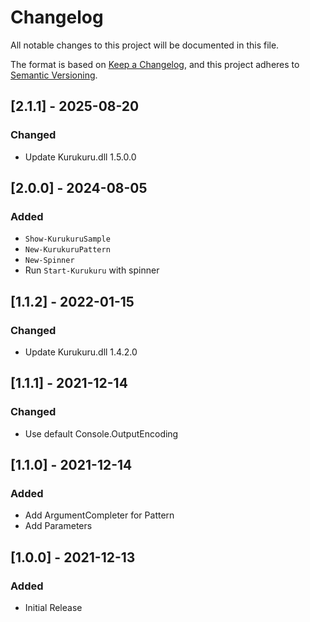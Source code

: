 # Changelog

All notable changes to this project will be documented in this file.

The format is based on [Keep a Changelog](https://keepachangelog.com/en/1.0.0/),
and this project adheres to [Semantic Versioning](https://semver.org/spec/v2.0.0.html).

## [2.1.1] - 2025-08-20
### Changed
- Update Kurukuru.dll 1.5.0.0

## [2.0.0] - 2024-08-05
### Added
- `Show-KurukuruSample`
- `New-KurukuruPattern`
- `New-Spinner`
- Run `Start-Kurukuru` with spinner

## [1.1.2] - 2022-01-15
### Changed
- Update Kurukuru.dll 1.4.2.0

## [1.1.1] - 2021-12-14
### Changed
- Use default Console.OutputEncoding

## [1.1.0] - 2021-12-14
### Added

- Add ArgumentCompleter for Pattern
- Add Parameters 

## [1.0.0] - 2021-12-13
### Added

- Initial Release
